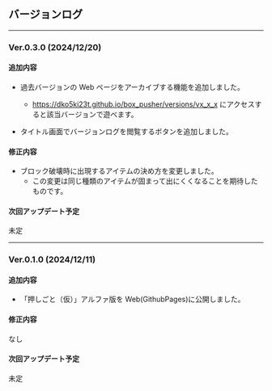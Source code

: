 ## バージョンログ

---

### Ver.0.3.0 (2024/12/20)

#### 追加内容

- 過去バージョンの Web ページをアーカイブする機能を追加しました。

  - https://dko5ki23t.github.io/box_pusher/versions/vx_x_x にアクセスすると該当バージョンで遊べます。

- タイトル画面でバージョンログを閲覧するボタンを追加しました。

#### 修正内容

- ブロック破壊時に出現するアイテムの決め方を変更しました。
  - この変更は同じ種類のアイテムが固まって出にくくなることを期待したものです。

#### 次回アップデート予定

未定

---

### Ver.0.1.0 (2024/12/11)

#### 追加内容

- 「押しごと（仮）」アルファ版を Web(GithubPages)に公開しました。

#### 修正内容

なし

#### 次回アップデート予定

未定
